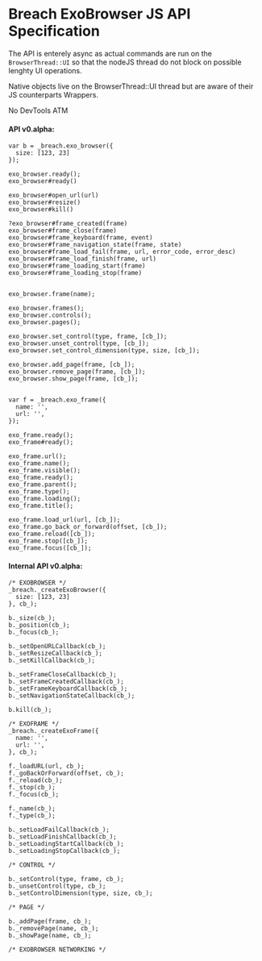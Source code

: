 Breach ExoBrowser JS API Specification
======================================

The API is enterely async as actual commands are run on the `BrowserThread::UI`
so that the nodeJS thread do not block on possible lenghty UI operations.

Native objects live on the BrowserThread::UI thread but are aware of their
JS counterparts Wrappers.

No DevTools ATM

#### API v0.alpha:

```
var b = _breach.exo_browser({
  size: [123, 23]
});

exo_browser.ready();
exo_browser#ready()

exo_browser#open_url(url)
exo_browser#resize()
exo_browser#kill()

?exo_browser#frame_created(frame)
exo_browser#frame_close(frame)
exo_browser#frame_keyboard(frame, event)
exo_browser#frame_navigation_state(frame, state)
exo_browser#frame_load_fail(frame, url, error_code, error_desc)
exo_browser#frame_load_finish(frame, url)
exo_browser#frame_loading_start(frame)
exo_browser#frame_loading_stop(frame)


exo_browser.frame(name);

exo_browser.frames();
exo_browser.controls();
exo_browser.pages();

exo_browser.set_control(type, frame, [cb_]);
exo_browser.unset_control(type, [cb_]);
exo_browser.set_control_dimension(type, size, [cb_]);

exo_browser.add_page(frame, [cb_]);
exo_browser.remove_page(frame, [cb_]);
exo_browser.show_page(frame, [cb_]);


var f = _breach.exo_frame({
  name: '',
  url: '',
});

exo_frame.ready();
exo_frame#ready();

exo_frame.url();
exo_frame.name();
exo_frame.visible();
exo_frame.ready();
exo_frame.parent();
exo_frame.type();
exo_frame.loading();
exo_frame.title();

exo_frame.load_url(url, [cb_]);
exo_frame.go_back_or_forward(offset, [cb_]);
exo_frame.reload([cb_]);
exo_frame.stop([cb_]);
exo_frame.focus([cb_]);
```


#### Internal API v0.alpha:

```
/* EXOBROWSER */
_breach._createExoBrowser({
  size: [123, 23]
}, cb_);

b._size(cb_);
b._position(cb_);
b._focus(cb_);

b._setOpenURLCallback(cb_);
b._setResizeCallback(cb_);
b._setKillCallback(cb_);

b._setFrameCloseCallback(cb_);
b._setFrameCreatedCallback(cb_);
b._setFrameKeyboardCallback(cb_);
b._setNavigationStateCallback(cb_);

b.kill(cb_);

/* EXOFRAME */
_breach._createExoFrame({
  name: '',
  url: '',
}, cb_);

f._loadURL(url, cb_);
f._goBackOrForward(offset, cb_);
f._reload(cb_);
f._stop(cb_);
f._focus(cb_);

f._name(cb_);
f._type(cb_);

b._setLoadFailCallback(cb_);
b._setLoadFinishCallback(cb_);
b._setLoadingStartCallback(cb_);
b._setLoadingStopCallback(cb_);

/* CONTROL */

b._setControl(type, frame, cb_);
b._unsetControl(type, cb_);
b._setControlDimension(type, size, cb_);

/* PAGE */

b._addPage(frame, cb_);
b._removePage(name, cb_);
b._showPage(name, cb_);

/* EXOBROWSER NETWORKING */ 

```

